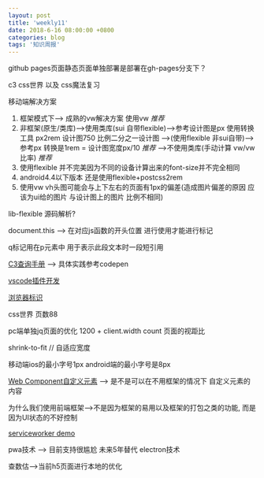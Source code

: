 ```yaml
---
layout: post
title: 'weekly11'
date: 2018-6-16 08:00:00 +0800
categories: blog
tags: '知识周报'
---
```


github pages页面静态页面单独部署是部署在gh-pages分支下？

c3 css世界 以及 css魔法复习

移动端解决方案
1.  框架模式下--> 成熟的vw解决方案 使用vw _推荐_
2.  非框架(原生/类库)-->使用类库(sui 自带flexible)-->参考设计图是px 使用转换工具 px2rem 设计图750 比例二分之一设计图
                    -->(使用flexible 非sui自带)-->参考px 转换是1rem = 设计图宽度px/10 _推荐_
                    -->不使用类库(手动计算 vw/vw比率) _推荐_
3.  使用flexible 并不完美因为不同的设备计算出来的font-size并不完全相同
4.  android4.4以下版本 还是使用flexible+postcss2rem 
5.  使用vw vh头图可能会与上下左右的页面有1px的偏差(造成图片偏差的原因 应该为ui给的图片 与设计图上的图片 比例不相同)

lib-flexible 源码解析?

document.this --> 在对应js函数的开头位置 进行使用才能进行标记

q标记用在p元素中 用于表示此段文本时一段短引用

[C3查询手册](http://css.doyoe.com/) --> 具体实践参考codepen

[vscode插件开发](https://www.jianshu.com/p/520c575e91c3)

[浏览器标识](https://github.com/Valve/fingerprintjs2)

css世界 页数88

pc端单独jq页面的优化 1200 + client.width count 页面的视距比

shrink-to-fit // 自适应宽度

移动端ios的最小字号1px android端的最小字号是8px

[Web Component自定义元素](https://developer.mozilla.org/zh-CN/docs/Web/API/Window/customElements) --> 是不是可以在不用框架的情况下 自定义元素的内容

为什么我们使用前端框架-->不是因为框架的易用以及框架的打包之类的功能, 而是因为UI状态的不好控制

[serviceworker demo](https://github.com/mdn/sw-test)

pwa技术 --> 目前支持很尴尬 未来5年替代 electron技术

查数估-->当前h5页面进行本地的优化